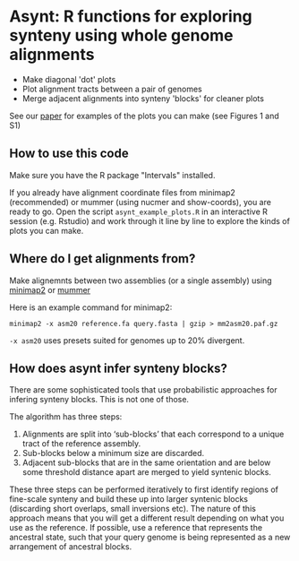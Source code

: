 
# Asynt: R functions for exploring synteny using whole genome alignments

* Make diagonal 'dot' plots
* Plot alignment tracts between a pair of genomes
* Merge adjacent alignments into synteny 'blocks' for cleaner plots

See our [paper](https://doi.org/10.1098/rstb.2021.0207) for examples of the plots you can make (see Figures 1 and S1)

## How to use this code

Make sure you have the R package "Intervals" installed.

If you already have alignment coordinate files from minimap2 (recommended) or mummer (using nucmer and show-coords), you are ready to go.
Open the script `asynt_example_plots.R` in an interactive R session (e.g. Rstudio) and work through it line by line to explore the kinds of plots you can make.

## Where do I get alignments from?

Make alignemnts between two assemblies (or a single assembly) using [minimap2](https://github.com/lh3/minimap2) or [mummer](https://mummer4.github.io/)

Here is an example command for minimap2:

`minimap2 -x asm20 reference.fa query.fasta | gzip > mm2asm20.paf.gz`

`-x asm20` uses presets suited for genomes up to 20% divergent.

## How does asynt infer synteny blocks?

There are some sophisticated tools that use probabilistic approaches for infering synteny blocks. This is not one of those.

The algorithm has three steps:
1. Alignments are split into ‘sub-blocks’ that each correspond to a unique tract of the reference assembly.
2. Sub-blocks below a minimum size are discarded.
3. Adjacent sub-blocks that are in the same orientation and are below some threshold distance apart are merged to yield syntenic blocks.

These three steps can be performed iteratively to first identify regions of fine-scale synteny and build these up into larger syntenic blocks (discarding short overlaps, small inversions etc).
The nature of this approach means that you will get a different result depending on what you use as the reference. If possible, use a reference that represents the ancestral state, such that your query genome is being represented as a new arrangement of ancestral blocks.








